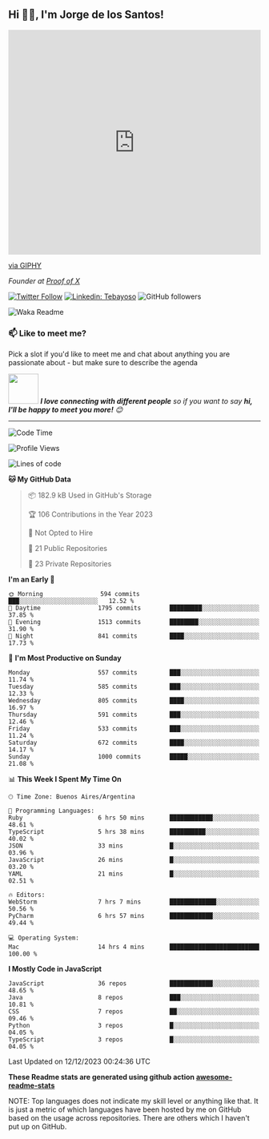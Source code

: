 <h2>Hi 🙏🏻, I'm Jorge de los Santos!</h2>
<div style="width:100%;height:0;padding-bottom:89%;position:relative;"><iframe src="https://giphy.com/embed/6rUmgSo6qEE8NIFU8F" width="100%" height="100%" style="position:absolute" frameBorder="0" class="giphy-embed" allowFullScreen></iframe></div><p><a href="https://giphy.com/stickers/flag-argentina-argentine-6rUmgSo6qEE8NIFU8F">via GIPHY</a></p>
<p>
<em>Founder at <a href="https://pox.me">Proof of X</a></em>
</p>

[![Twitter Follow](https://img.shields.io/twitter/follow/tebayoso?label=Follow)](https://twitter.com/intent/follow?screen_name=tebayoso)
[![Linkedin: Tebayoso](https://img.shields.io/badge/-anmol-blue?style=flat-square&logo=Linkedin&logoColor=white&link=https://www.linkedin.com/in/tebayoso/)](https://www.linkedin.com/in/tebayoso/)
![GitHub followers](https://img.shields.io/github/followers/tebayoso?label=Follow&style=social)
<!-- [![website](https://img.shields.io/badge/Website-46a2f1.svg?&style=flat-square&logo=Google-Chrome&logoColor=white&link=https://anmolsingh.me/)](https://anmolsingh.me/)
![](https://visitor-badge.glitch.me/badge?page_id=anmol098.anmol098)-->
![Waka Readme](https://github.com/tebayoso/tebayoso/workflows/Waka%20Readme/badge.svg)

### 📫 Like to meet me?

Pick a slot if you'd like to meet me and chat about anything you are passionate about - but make sure to describe the agenda

<!-- Google Calendar Appointment Scheduling begin -->
<link href="https://calendar.google.com/calendar/scheduling-button-script.css" rel="stylesheet">
<script src="https://calendar.google.com/calendar/scheduling-button-script.js" async></script>
<script>
(function() {
  var target = document.currentScript;
  window.addEventListener('load', function() {
    calendar.schedulingButton.load({
      url: 'https://calendar.google.com/calendar/appointments/schedules/AcZssZ2yTLITzvwnkrprJtAhdCqih8hGBMLDlczBLqS5WPUJtdDvUqA5wE4O8xr_riU3kpJ5jOkHOvzq?gv=true',
      color: '#039BE5',
      label: 'Reservar una cita',
      target,
    });
  });
})();
</script>
<!-- end Google Calendar Appointment Scheduling -->

<!--
👇 Hit in your console or terminal to connect with me.

```bash
npx anmol
```
**👆 This command line tool can be found at [npx anmol](https://github.com/anmol098/npx_card)**

### <img src="https://media.giphy.com/media/VgCDAzcKvsR6OM0uWg/giphy.gif" width="50"> A little more about me...

```javascript
const anmol = {
    pronouns: "He" | "Him",
    code: ["Javascript", "Python", "Java", "PHP"],
    askMeAbout: ["web dev", "tech", "app dev", "photography"],
    technologies: {
        backEnd: {
            js: ["Node", "Fastify", "Express"],
        },
        mobileApp: {
            native: ["Android Development"]
        },
        devOps: ["AWS", "Docker🐳", "Route53", "Nginx"],
        databases: ["mongo", "MySql", "sqlite"],
        misc: ["Firebase", "Socket.IO", "selenium", "open-cv", "php", "SuiteApp"]
    },
    architecture: ["Serverless Architecture", "Progressive web applications", "Single page applications"],
    currentFocus: "No Focus point at this time",
    funFact: "There are two ways to write error-free programs; only the third one works"
};
```
-->

<img src="https://media.giphy.com/media/LnQjpWaON8nhr21vNW/giphy.gif" width="60"> <em><b>I love connecting with different people</b> so if you want to say <b>hi, I'll be happy to meet you more!</b> 😊</em>

---
<!--START_SECTION:waka-->
![Code Time](http://img.shields.io/badge/Code%20Time-2%2C471%20hrs%2019%20mins-blue)

![Profile Views](http://img.shields.io/badge/Profile%20Views-922-blue)

![Lines of code](https://img.shields.io/badge/From%20Hello%20World%20I%27ve%20Written-4.8%20million%20lines%20of%20code-blue)

**🐱 My GitHub Data**

> 📦 182.9 kB Used in GitHub's Storage
 >
> 🏆 106 Contributions in the Year 2023
 >
> 🚫 Not Opted to Hire
 >
> 📜 21 Public Repositories
 >
> 🔑 23 Private Repositories
 >
**I'm an Early 🐤**

```text
🌞 Morning                594 commits         ███░░░░░░░░░░░░░░░░░░░░░░   12.52 %
🌆 Daytime                1795 commits        █████████░░░░░░░░░░░░░░░░   37.85 %
🌃 Evening                1513 commits        ████████░░░░░░░░░░░░░░░░░   31.90 %
🌙 Night                  841 commits         ████░░░░░░░░░░░░░░░░░░░░░   17.73 %
```
📅 **I'm Most Productive on Sunday**

```text
Monday                   557 commits         ███░░░░░░░░░░░░░░░░░░░░░░   11.74 %
Tuesday                  585 commits         ███░░░░░░░░░░░░░░░░░░░░░░   12.33 %
Wednesday                805 commits         ████░░░░░░░░░░░░░░░░░░░░░   16.97 %
Thursday                 591 commits         ███░░░░░░░░░░░░░░░░░░░░░░   12.46 %
Friday                   533 commits         ███░░░░░░░░░░░░░░░░░░░░░░   11.24 %
Saturday                 672 commits         ████░░░░░░░░░░░░░░░░░░░░░   14.17 %
Sunday                   1000 commits        █████░░░░░░░░░░░░░░░░░░░░   21.08 %
```


📊 **This Week I Spent My Time On**

```text
🕑︎ Time Zone: Buenos Aires/Argentina

💬 Programming Languages:
Ruby                     6 hrs 50 mins       ████████████░░░░░░░░░░░░░   48.61 %
TypeScript               5 hrs 38 mins       ██████████░░░░░░░░░░░░░░░   40.02 %
JSON                     33 mins             █░░░░░░░░░░░░░░░░░░░░░░░░   03.96 %
JavaScript               26 mins             █░░░░░░░░░░░░░░░░░░░░░░░░   03.20 %
YAML                     21 mins             █░░░░░░░░░░░░░░░░░░░░░░░░   02.51 %

🔥 Editors:
WebStorm                 7 hrs 7 mins        █████████████░░░░░░░░░░░░   50.56 %
PyCharm                  6 hrs 57 mins       ████████████░░░░░░░░░░░░░   49.44 %

💻 Operating System:
Mac                      14 hrs 4 mins       █████████████████████████   100.00 %
```

**I Mostly Code in JavaScript**

```text
JavaScript               36 repos            ████████████░░░░░░░░░░░░░   48.65 %
Java                     8 repos             ███░░░░░░░░░░░░░░░░░░░░░░   10.81 %
CSS                      7 repos             ██░░░░░░░░░░░░░░░░░░░░░░░   09.46 %
Python                   3 repos             █░░░░░░░░░░░░░░░░░░░░░░░░   04.05 %
TypeScript               3 repos             █░░░░░░░░░░░░░░░░░░░░░░░░   04.05 %
```




 Last Updated on 12/12/2023 00:24:36 UTC
<!--END_SECTION:waka-->

**These Readme stats are generated using github action [awesome-readme-stats](https://github.com/anmol098/waka-readme-stats)**

NOTE: Top languages does not indicate my skill level or anything like that. It is just a metric of which languages have been hosted by me on GitHub based on the usage across repositories. There are others which I haven't put up on GitHub.
